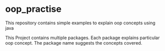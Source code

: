# oop_practise
This repository contains simple examples to explain oop concepts using java

This Project contains multiple packages. Each package explains particular oop concept. The package name suggests the concepts covered.
